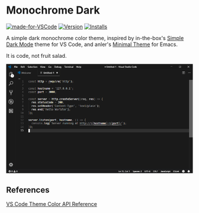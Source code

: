 # Monochrome Dark

[![made-for-VSCode](https://img.shields.io/badge/Made%20for-VSCode-1f425f.png)](https://code.visualstudio.com/)
[![Version](https://img.shields.io/visual-studio-marketplace/v/mikehhodgson.monochrome-dark)](https://marketplace.visualstudio.com/items?itemName=mikehhodgson.monochrome-dark)
[![Installs](https://img.shields.io/visual-studio-marketplace/i/mikehhodgson.monochrome-dark)](https://marketplace.visualstudio.com/items?itemName=mikehhodgson.monochrome-dark)

A simple dark monochrome color theme, inspired by in-the-box's [Simple Dark Mode](https://github.com/in-the-box/vscode-simple-dark-mode) theme for VS Code, and anler's [Minimal Theme](https://github.com/anler/minimal-theme) for Emacs.

It is code, not fruit salad.

![screenshot](assets/screenshot.png)

## References

[VS Code Theme Color API Reference](https://code.visualstudio.com/api/references/theme-color)
